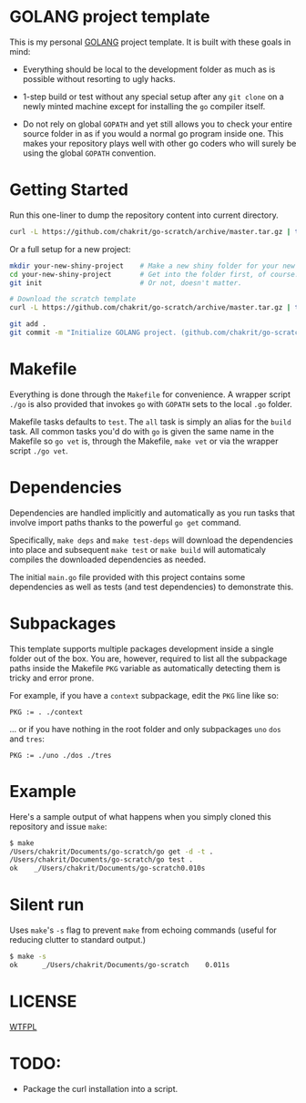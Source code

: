 
# GOLANG project template

This is my personal [GOLANG](http://golang.org/) project template.
It is built with these goals in mind:

* Everything should be local to the development folder as much as is possible without
  resorting to ugly hacks.

* 1-step build or test without any special setup after any `git clone` on a newly minted
  machine except for installing the `go` compiler itself.

* Do not rely on global `GOPATH` and yet still allows you to check your entire source
  folder in as if you would a normal go program inside one. This makes your repository
  plays well with other go coders who will surely be using the global `GOPATH` convention.

# Getting Started

Run this one-liner to dump the repository content into current directory.

```sh
curl -L https://github.com/chakrit/go-scratch/archive/master.tar.gz | tar -xzv --strip 1
```

Or a full setup for a new project:

```sh
mkdir your-new-shiny-project    # Make a new shiny folder for your new project.
cd your-new-shiny-project       # Get into the folder first, of course.
git init                        # Or not, doesn't matter.

# Download the scratch template
curl -L https://github.com/chakrit/go-scratch/archive/master.tar.gz | tar -xzv --strip 1

git add .
git commit -m "Initialize GOLANG project. (github.com/chakrit/go-scratch)"
```

# Makefile

Everything is done through the `Makefile` for convenience. A wrapper script `./go` is also
provided that invokes `go` with `GOPATH` sets to the local `.go` folder.

Makefile tasks defaults to `test`. The `all` task is simply an alias for the `build`
task. All common tasks you'd do with `go` is given the same name in the Makefile so
`go vet` is, through the Makefile, `make vet` or via the wrapper script `./go vet`.

# Dependencies

Dependencies are handled implicitly and automatically as you run tasks that involve import
paths thanks to the powerful `go get` command.

Specifically, `make deps` and `make test-deps` will download the dependencies into place
and subsequent `make test` or `make build` will automaticaly compiles the downloaded
dependencies as needed.

The initial `main.go` file provided with this project contains some dependencies as well
as tests (and test dependencies) to demonstrate this.

# Subpackages

This template supports multiple packages development inside a single folder out of the
box. You are, however, required to list all the subpackage paths inside the Makefile `PKG`
variable as automatically detecting them is tricky and error prone.

For example, if you have a `context` subpackage, edit the `PKG` line like so:

```make
PKG := . ./context
```

... or if you have nothing in the root folder and only subpackages `uno` `dos` and `tres`:

```make
PKG := ./uno ./dos ./tres
```

# Example

Here's a sample output of what happens when you simply cloned this repository and issue
`make`:

```sh
$ make
/Users/chakrit/Documents/go-scratch/go get -d -t .
/Users/chakrit/Documents/go-scratch/go test .
ok    _/Users/chakrit/Documents/go-scratch0.010s
```

# Silent run

Uses `make`'s `-s` flag to prevent `make` from echoing commands (useful for reducing
clutter to standard output.)

```sh
$ make -s
ok      _/Users/chakrit/Documents/go-scratch    0.011s
```

# LICENSE

[WTFPL](http://www.wtfpl.net/)

# TODO:

* Package the curl installation into a script.


